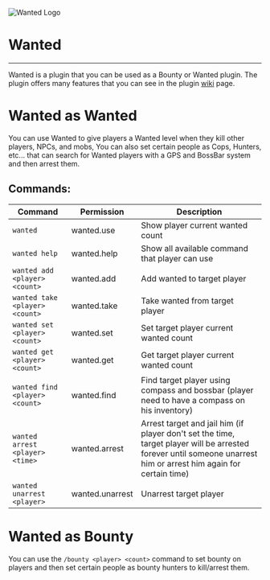 ![Wanted Logo](https://i.imgur.com/4Lu7Vi6.png)
# Wanted
___
Wanted is a plugin that you can be used as a Bounty or Wanted plugin. The plugin offers many features that you can see in the plugin [wiki](https://github.com/Syrent/Wanted/wiki) page.

# Wanted as Wanted
You can use Wanted to give players a Wanted level when they kill other players, NPCs, and mobs, You can also set certain people as Cops, Hunters, etc... that can search for Wanted players with a GPS and BossBar system and then arrest them.

## Commands:
| Command | Permission | Description |
| --- | --- | --- |
| `wanted` | wanted.use | Show player current wanted count |
| `wanted help` | wanted.help | Show all available command that player can use |
| `wanted add <player> <count>` | wanted.add | Add wanted to target player |
| `wanted take <player> <count>` | wanted.take | Take wanted from target player |
| `wanted set <player> <count>` | wanted.set | Set target player current wanted count |
| `wanted get <player> <count>` | wanted.get | Get target player current wanted count |
| `wanted find <player> <count>` | wanted.find | Find target player using compass and bossbar (player need to have a compass on his inventory) |
| `wanted arrest <player> <time>` | wanted.arrest | Arrest target and jail him (if player don't set the time, target player will be arrested forever until someone unarrest him or arrest him again for certain time) |
| `wanted unarrest <player>` | wanted.unarrest | Unarrest target player |

# Wanted as Bounty
You can use the `/bounty <player> <count>` command to set bounty on players and then set certain people as bounty hunters to kill/arrest them.
